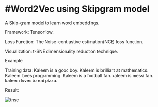 #Word2Vec using Skipgram model
===
A Skip-gram model to learn word embeddings.

Framework: Tensorflow. 

Loss Function: The Noise-contrastive estimation(NCE) loss function. 

Visualization: t-SNE dimensionality reduction technique.


Example:


Training data:
Kaleem is a good boy.
Kaleem is brilliant at mathematics. 
Kaleem loves programming.
Kaleem is a football fan.
kaleem is messi fan.
kaleem loves to eat pizza.


Result:


![tnse](https://user-images.githubusercontent.com/28730618/47615153-83db2f80-dad1-11e8-9e02-4c2137565c1b.png)
